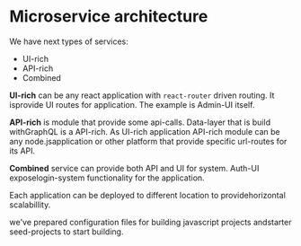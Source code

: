 # Microservice architecture

We have next types of services:

* UI-rich
* API-rich
* Combined

**UI-rich** can be any react application with `react-router` driven routing. It isprovide UI routes for application. The example is Admin-UI itself.

**API-rich** is module that provide some api-calls. Data-layer that is build withGraphQL is a API-rich. As UI-rich application API-rich module can be any node.jsapplication or other platform that provide specific url-routes for its API.

**Combined** service can provide both API and UI for system. Auth-UI exposelogin-system functionality for the application.

Each application can be deployed to different location to providehorizontal scalabillity.

we've prepared configuration files for building javascript projects andstarter seed-projects to start building.


